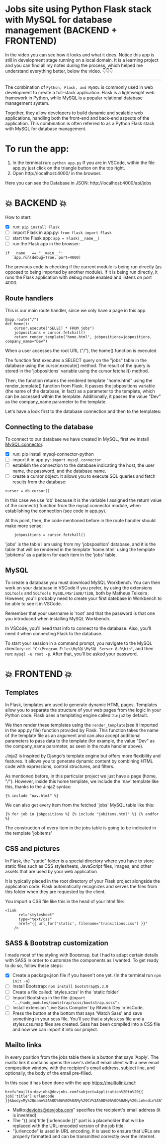 # Jobs site using Python Flask stack with MySQL for database management (BACKEND + FRONTEND)

In the video you can see how it looks and what it does. Notice this app is still in development stage running on a local domain. It is a learning project and you can find all my notes during the process, which helped me understand everything better, below the video. 👇👇👇

---

The combination of `Python, Flask, and MySQL` is commonly used in web development to create a full-stack application. Flask is a lightweight web framework in Python, while MySQL is a popular relational database management system.

Together, they allow developers to build dynamic and scalable web applications, handling both the front-end and back-end aspects of the application. This combination is often referred to as a Python Flask stack with MySQL for database management.

# To run the app:

1. In the terminal run: `python app.py` If you are in VSCode, within the file app.py just click on the triangle button on the top right.
2. Open http://localhost:4000/ in the browser.

Here you can see the Database in JSON:
http://localhost:4000/api/jobs

# 💥 BACKEND 💥

How to start:

- [x] run: `pip install Flask`
- [ ] import Flask in app.py: `from flask import Flask`
- [ ] start the Flask app: `app = Flask(__name__)`
- [ ] run the Flask app in the browser:

```
if __name__ == "__main__":
    app.run(debug=True, port=4000)
```

The previous code is checking if the current module is being run directly (as opposed to being imported by another module). If it is being run directly, it runs the Flask application with debug mode enabled and listens on port 4000.

## Route handlers

This is our main route handler, since we only have a page in this app:

```
@app.route("/")
def home():
    cursor.execute("SELECT * FROM jobs")
    jobpositions = cursor.fetchall()
    return render_template("home.html", jobpositions=jobpositions, company_name="Dev")
```

When a user accesses the root URL ("/"), the home() function is executed.

The function first executes a SELECT query on the "jobs" table in the database using the cursor.execute() method. The result of the query is stored in the 'jobpositions' variable using the cursor.fetchall() method.

Then, the function returns the rendered template "home.html" using the render_template() function from Flask. It passes the jobpositions variable (the name of the database, in fact) as a parameter to the template, which can be accessed within the template. Additionally, it passes the value "Dev" as the company_name parameter to the template.

Let's have a look first to the database connection and then to the templates:

## Connecting to the database

To connect to our database we have created in MySQL, first we install [MySQL.connector](https://dev.mysql.com/doc/connector-python/en/connector-python-installation.html).

- [x] run: pip install mysql-connector-python
- [ ] import it in app.py: `import mysql.connector`
- [ ] establish the connection to the database indicating the host, the user name, the password, and the database name.
- [ ] create a cursor object. It allows you to execute SQL queries and fetch results from the database:

```
cursor = db.cursor()
```

In this case we use 'db' because it is the variable I assigned the return value of the connect() function from the mysql.connector module, when establishing the connection (see code in app.py).

At this point, then, the code mentioned before in the route handler should make more sense:

```cursor.execute("SELECT * FROM jobs")
    jobpositions = cursor.fetchall()
```

'jobs' is the table I am using from my 'jobsposition' database, and it is the table that will be rendered in the template 'home.html' using the template 'jobitems' as a pattern for each item in the 'jobs' table.

## MySQL

To create a database you must download MySQL Workbench. You can then work on your database in VSCode if you prefer, by using the extensions `SQLTools` and `SQLTools MySQL/MariaDB/TiDB`, both by Matheus Teixeira. However, you'll probably need to create your first datebase in Workbench to be able to see it in VSCode.

Remember that your username is 'root' and that the password is that one you introduced when installing MySQL Workbench.

In VSCode, you'll need that info to connect to the database. Also, you'll need it when connecting Flask to the database.

To start your session in a command prompt, you navigate to the MySQL directory:
`cd "C:\Program Files\MySQL\MySQL Server 8.0\bin"`, and then run: `mysql -u root -p`. After that, you'll be asked your password.

# 💥 FRONTEND 💥

## Templates

In Flask, templates are used to generate dynamic HTML pages. Templates allow you to separate the structure of your web pages from the logic in your Python code. Flask uses a templating engine called `Jinja2` by default.

We then render these templates using the `render_template`(see it imported in the app.py file) function provided by Flask. This function takes the name of the template file as an argument and can also accept additional parameters to pass data to the template (for example, the value "Dev" as the company_name parameter, as seen in the route handler above).

Jinja2 is inspired by Django's template engine but offers more flexibility and features. It allows you to generate dynamic content by combining HTML code with expressions, control structures, and filters.

As mentioned before, in this particular project we just have a page (home, "/"). However, inside this home template, we include the 'nav' template like this, thanks to the Jinja2 syntax:

`{% include "nav.html" %}`

We can also get every item from the fetched 'jobs' MySQL table like this:

`{% for job in jobpositions %} {% include "jobitems.html" %} {% endfor %}`

The construction of every item in the jobs table is going to be indicated in the template 'jobitems'

## CSS and pictures

In Flask, the "static" folder is a special directory where you have to store static files such as CSS stylesheets, JavaScript files, images, and other assets that are used by your web application

It is typically placed in the root directory of your Flask project alongside the application code. Flask automatically recognizes and serves the files from this folder when they are requested by the client.

You import a CSS file like this in the head of your html file:

```
<link
      rel="stylesheet"
      type="text/css"
      href="{{ url_for('static', filename='transitions.css') }}"
    />
```

## SASS & Bootstrap customization

I made most of the styling with Bootstrap, but I had to adapt certain details with SASS in order to customize the components as I wanted. To get ready to do so, follow these steps:

- [x] Create a package.json file if you haven't one yet. (In the terminal run `npm init -y`)
- [ ] Install Bootstrap: `npm install bootstrap@5.3.0`
- [ ] Create a file called: 'styles.scss' in the 'static folder'
- [ ] Import Bootstrap in the file: `@import "../node_modules/bootstrap/scss/bootstrap.scss";`
- [ ] Install extension 'Live Sass Compiler' by Ritwick Dey in VsCode.
- [ ] Press the button at the bottom that says 'Watch Sass' and save something in your scss file. You'll see that a styles.css file and a styles.css.map files are created. Sass has been compiled into a CSS file and now we can import it into our project.

## Mailto links

In every position from the jobs table there is a button that says 'Apply'. The mailto link it contains opens the user's default email client with a new email composition window, with the recipient's email address, subject line, and optionally, the body of the email pre-filled.

In this case it has been done with the app https://mailtolink.me/:

```
href="mailto:devjobs@devjobs.com?subject=Application%20to%20{{ job['title']|urlencode }}&body=My%20name%3A%0D%0A%0D%0AMy%20CV%3A%0D%0A%0D%0AMy%20Linkedin%3A"
```

- Mailto:devjobs@devjobs.com" specifies the recipient's email address (it is invented)
- The "{{ job['title']|urlencode }}" part is a placeholder that will be replaced with the URL-encoded version of the job title.
- "|urlencode" is used in URL encoding. It is used to ensure that URLs are properly formatted and can be transmitted correctly over the internet.
